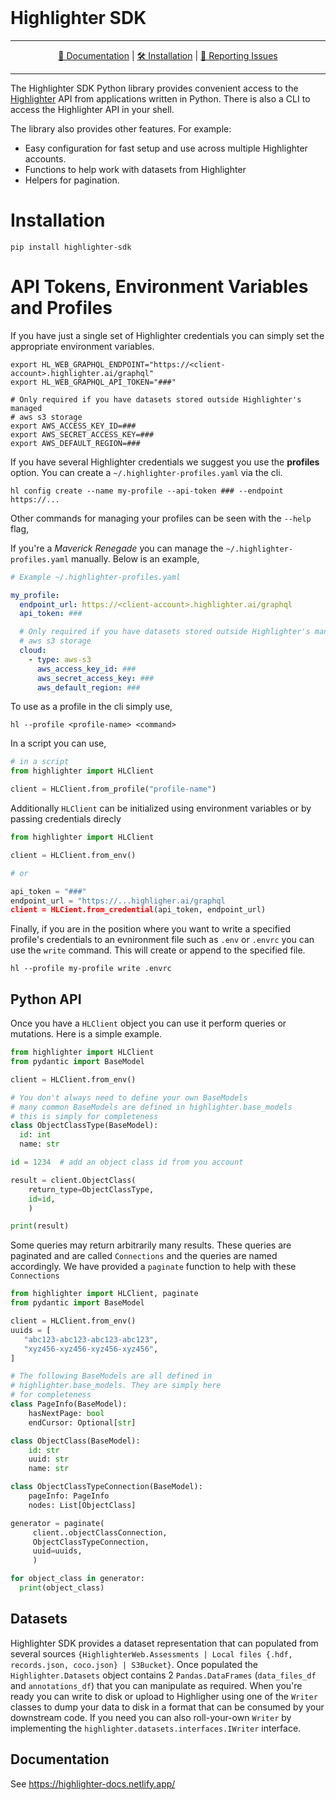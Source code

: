 <br/>

<h1>Highlighter SDK</h1>
<hr />
<a href=“”></a>
<div align="center">
<a href="https://highlighter-docs.netlify.app/">📘 Documentation</a> |
<a href="#installation">🛠️ Installation</a> |
<a href="mailto:support@highlighter.ai"> 🤔 Reporting Issues</a> 
</div>

<hr />



The Highlighter SDK Python library provides convenient access to the [Highlighter](https://highlighter.ai) API from applications written in Python. There is also a CLI to access the Highlighter API in your shell.

The library also provides other features. For example:

* Easy configuration for fast setup and use across multiple Highlighter accounts.
* Functions to help work with datasets from Highlighter
* Helpers for pagination.


# Installation

```console
pip install highlighter-sdk
```


# API Tokens, Environment Variables and Profiles

If you have just a single set of Highlighter credentials you can simply set
the appropriate environment variables.

```
export HL_WEB_GRAPHQL_ENDPOINT="https://<client-account>.highlighter.ai/graphql"
export HL_WEB_GRAPHQL_API_TOKEN="###"

# Only required if you have datasets stored outside Highlighter's managed
# aws s3 storage
export AWS_ACCESS_KEY_ID=###
export AWS_SECRET_ACCESS_KEY=###
export AWS_DEFAULT_REGION=###
```

If you have several Highlighter credentials we suggest you use the
**profiles** option. You can create a `~/.highlighter-profiles.yaml` via the
cli.

```console
hl config create --name my-profile --api-token ### --endpoint https://...
```

Other commands for managing your profiles can be seen with the `--help` flag,

If you're a *Maverick Renegade* you can manage the `~/.highlighter-profiles.yaml`
manually. Below is an example,

```yaml
# Example ~/.highlighter-profiles.yaml

my_profile:
  endpoint_url: https://<client-account>.highlighter.ai/graphql
  api_token: ###

  # Only required if you have datasets stored outside Highlighter's managed
  # aws s3 storage
  cloud:
    - type: aws-s3
      aws_access_key_id: ###
      aws_secret_access_key: ###
      aws_default_region: ###
```

To use as a profile in the cli simply use,

```console
hl --profile <profile-name> <command>
```

In a script you can use,

```python
# in a script
from highlighter import HLClient

client = HLClient.from_profile("profile-name")
```

Additionally `HLClient` can be initialized using environment variables or
by passing credentials direcly

```python
from highlighter import HLClient

client = HLClient.from_env()

# or

api_token = "###"
endpoint_url = "https://...highligher.ai/graphql
client = HLCient.from_credential(api_token, endpoint_url)
```

Finally, if you are in the position where you want to write a specified profile's
credentials to an evnironment file such as `.env` or `.envrc` you can use
the `write` command. This will create or append to the specified file.

```console
hl --profile my-profile write .envrc
```

## Python API

Once you have a `HLClient` object you can use it perform queries or mutations. Here is a simple example.

```python
from highlighter import HLClient
from pydantic import BaseModel

client = HLClient.from_env()

# You don't always need to define your own BaseModels
# many common BaseModels are defined in highlighter.base_models
# this is simply for completeness
class ObjectClassType(BaseModel):
  id: int
  name: str

id = 1234  # add an object class id from you account

result = client.ObjectClass(
    return_type=ObjectClassType,
    id=id,
    )

print(result)
```

Some queries may return arbitrarily many results. These queries are
paginated and are called `Connections` and the queries are named accordingly.
We have provided a `paginate` function to help with these `Connections`

```python
from highlighter import HLClient, paginate
from pydantic import BaseModel

client = HLClient.from_env()
uuids = [
   "abc123-abc123-abc123-abc123",
   "xyz456-xyz456-xyz456-xyz456",
]

# The following BaseModels are all defined in
# highlighter.base_models. They are simply here
# for completeness
class PageInfo(BaseModel):
    hasNextPage: bool
    endCursor: Optional[str]

class ObjectClass(BaseModel):
    id: str
    uuid: str
    name: str

class ObjectClassTypeConnection(BaseModel):
    pageInfo: PageInfo
    nodes: List[ObjectClass]

generator = paginate(
     client..objectClassConnection,
     ObjectClassTypeConnection,
     uuid=uuids,
     )

for object_class in generator:
  print(object_class)

```

## Datasets

Highlighter SDK provides a dataset representation that can populated
from several sources `{HighlighterWeb.Assessments | Local files {.hdf, records.json, coco.json} | S3Bucket}`.
Once populated the `Highlighter.Datasets` object contains 2 `Pandas.DataFrames`
(`data_files_df` and `annotations_df`) that you can manipulate as required. When you're
ready you can write to disk or upload to Highligher using one of the `Writer` classes
to dump your data to disk in a format that can be consumed by your downstream code.
If you need you can also roll-your-own `Writer` by implementing the `highlighter.datasets.interfaces.IWriter` interface.


## Documentation

See https://highlighter-docs.netlify.app/

